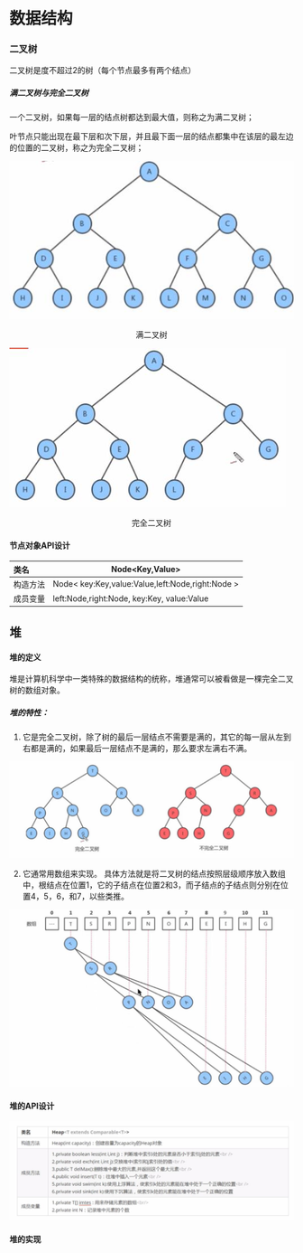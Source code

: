 # 数据结构

### 二叉树

二叉树是度不超过2的树（每个节点最多有两个结点）

##### 满二叉树与完全二叉树

一个二叉树，如果每一层的结点树都达到最大值，则称之为满二叉树；

叶节点只能出现在最下层和次下层，并且最下面一层的结点都集中在该层的最左边的位置的二叉树，称之为完全二叉树；

![插入排序](../imgs/9.jpg)

 

<center>满二叉树</center>

![插入排序](../imgs/10.jpg)

<center>完全二叉树</center>

#### 节点对象API设计

| 类名     | Node<Key,Value>                                  |
| :------- | ------------------------------------------------ |
| 构造方法 | Node< key:Key,value:Value,left:Node,right:Node > |
| 成员变量 | left:Node,right:Node, key:Key, value:Value       |



## 堆

####  堆的定义

堆是计算机科学中一类特殊的数据结构的统称，堆通常可以被看做是一棵完全二叉树的数组对象。

##### 堆的特性：

1. 它是完全二叉树，除了树的最后一层结点不需要是满的，其它的每一层从左到右都是满的，如果最后一层结点不是满的，那么要求左满右不满。

![插入排序](../imgs/6.jpg)

2. 它通常用数组来实现。
具体方法就是将二叉树的结点按照层级顺序放入数组中，根结点在位置1，它的子结点在位置2和3，而子结点的子结点则分别在位置4，5，6，和7，以些类推。

![插入排序](../imgs/7.jpg)

####  堆的API设计

![插入排序](../imgs/8.jpg)

####  堆的实现

```javascript

```

